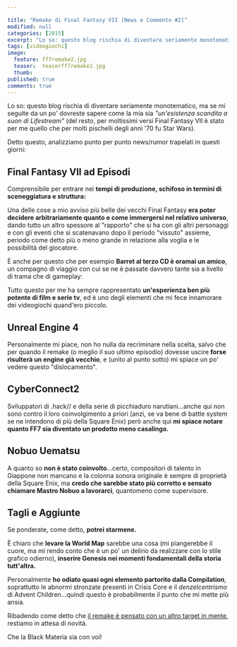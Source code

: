 ```yaml
---

title: "Remake di Final Fantasy VII [News e Commento #2]"
modified: null
categories: [2015]
excerpt: "Lo so: questo blog rischia di diventare seriamente monotematico, ma se mi seguite da un po' dovreste sapere come la mia sia..."
tags: [videogiochi]
image: 
  feature: ff7remake2.jpg
  teaser:  teaserff7remake2.jpg
  thumb: 
published: true
comments: true
---
```

Lo so: questo blog rischia di diventare seriamente monotematico, ma se mi seguite da un po' dovreste sapere come la mia sia _"un'esistenza scandita a suon di Lifestream"_ (del resto, per moltissimi versi Final Fantasy VII è stato per me quello che per molti pischelli degli anni '70 fu Star Wars).

Detto questo, analizziamo punto per punto news/rumor trapelati in questi giorni:

## Final Fantasy VII ad Episodi

Comprensibile per entrare nei **tempi di produzione, schifoso in termini di sceneggiatura e struttura:** 

Una delle cose a mio avviso più belle dei vecchi Final Fantasy **era poter decidere arbitrariamente quanto e come immergersi nel relativo universo**, dando tutto un altro spessore al "rapporto" che si ha con gli altri personaggi e con gli eventi che si scatenavano dopo il periodo "vissuto" assieme, periodo come detto più o meno grande in relazione alla voglia e le possibilità del giocatore.

È anche per questo che per esempio **Barret al terzo CD è oramai un amico**, un compagno di viaggio con cui se ne è passate davvero tante sia a livello di trama che di gameplay: 

Tutto questo per me ha sempre rappresentato **un'esperienza ben più potente di film e serie tv**, ed è uno degli elementi che mi fece innamorare dei videogiochi quand'ero piccolo.

## Unreal Engine 4

Personalmente mi piace, non ho nulla da recriminare nella scelta, salvo che per quando il remake (o meglio il suo ultimo episodio) dovesse uscire **forse risulterà un engine già vecchio**, e (unito al punto sotto) mi spiace un po' vedere questo "dislocamento".

## CyberConnect2

Sviluppatori di .hack// e della serie di picchiaduro narutiani...anche qui non sono contro il loro coinvolgimento a priori (anzi, se va bene di battle system se ne intendono di più della Square Enix) però anche qui **mi spiace notare quanto FF7 sia diventato un prodotto meno casalingo.**

## Nobuo Uematsu

A quanto so **non è stato coinvolto**...certo, compositori di talento in Giappone non mancano e la colonna sonora originale è sempre di proprietà della Square Enix, ma **credo che sarebbe stato più corretto e sensato chiamare Mastro Nobuo a lavorarci**, quantomeno come supervisore.

## Tagli e Aggiunte

Se ponderate, come detto, **potrei starmene.** 

È chiaro che **levare la World Map** sarebbe una cosa (mi piangerebbe il cuore, ma mi rendo conto che è un po' un delirio da realizzare con lo stile grafico odierno), **inserire Genesis nei momenti fondamentali della storia tutt'altra.** 

Personalmente **ho odiato quasi ogni elemento partorito dalla Compilation**, soprattutto le abnormi stronzate presenti in Crisis Core e il _denzelcentrismo_ di Advent Children...quindi questo è probabilmente il punto che mi mette più ansia.

Ribadendo come detto che [il remake è pensato con un altro target in mente](http://xabacadabra.github.io/2015/remake-di-final-fantasy-vii-1/), restiamo in attesa di novità.

Che la Black Materia sia con voi! 